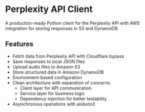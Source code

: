 # Perplexity API Client

A production-ready Python client for the Perplexity API with AWS integration for storing responses in S3 and DynamoDB.

## Features

- Fetch data from Perplexity API with Cloudflare bypass
- Save responses to local JSON files
- Upload audio files to Amazon S3
- Store structured data in Amazon DynamoDB
- Environment-based configuration
- Clean architecture with separation of concerns:
  - Client layer for API communication
  - Service layer for business logic
  - Dependency injection for better testability
- Asynchronous operations with aioboto3
